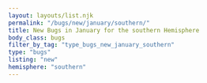 ```yaml
---
layout: layouts/list.njk
permalink: "/bugs/new/january/southern/"
title: New Bugs in January for the southern Hemisphere
body_class: bugs
filter_by_tag: "type_bugs_new_january_southern"
type: "bugs"
listing: "new"
hemisphere: "southern"
---
```

